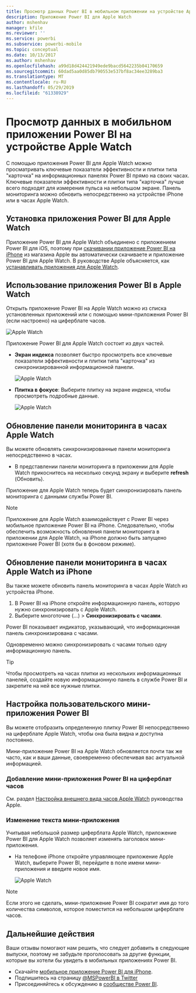 ```yaml
---
title: Просмотр данных Power BI в мобильном приложении на устройстве Apple Watch
description: Приложение Power BI для Apple Watch
author: mshenhav
manager: kfile
ms.reviewer: ''
ms.service: powerbi
ms.subservice: powerbi-mobile
ms.topic: conceptual
ms.date: 10/13/2017
ms.author: mshenhav
ms.openlocfilehash: a99d18d424421949ede9bacd5642235b04170659
ms.sourcegitcommit: 60dad5aa0d85db790553e537bf8ac34ee3289ba3
ms.translationtype: MT
ms.contentlocale: ru-RU
ms.lasthandoff: 05/29/2019
ms.locfileid: "61338929"
---
```

# <a name="explore-your-data-in-the-power-bi-mobile-app-on-your-apple-watch"></a>Просмотр данных в мобильном приложении Power BI на устройстве Apple Watch
С помощью приложения Power BI для Apple Watch можно просматривать ключевые показатели эффективности и плитки типа "карточка" на информационных панелях Power BI прямо на своих часах. Ключевые показатели эффективности и плитки типа "карточка" лучше всего подходят для измерения пульса на небольшом экране. Панель мониторинга можно обновить непосредственно на устройстве iPhone или в часах Apple Watch.

## <a name="install-the-apple-watch-app"></a>Установка приложения Power BI для Apple Watch
Приложение Power BI для Apple Watch объединено с приложением Power BI для iOS, поэтому при [скачивании приложение Power BI на iPhone](http://go.microsoft.com/fwlink/?LinkId=522062 "Скачать приложение для iPhone") из магазина Apple вы автоматически скачиваете и приложение Power BI для Apple Watch. В руководстве Apple объясняется, как [устанавливать приложения для Apple Watch](https://support.apple.com/HT204784).

## <a name="use-the-power-bi-app-on-the-apple-watch"></a>Использование приложения Power BI в Apple Watch
Открыть приложение Power BI на Apple Watch можно из списка установленных приложений или с помощью мини-приложения Power BI (если настроено) на циферблате часов.

![Apple Watch](./media/mobile-apple-watch/pbi_aplwatch_complicatn240arrow.png)

Приложение Power BI для Apple Watch состоит из двух частей.

* **Экран индекса** позволяет быстро просмотреть все ключевые показатели эффективности и плитки типа "карточка" из синхронизированной информационной панели.
  
  ![Apple Watch](./media/mobile-apple-watch/pbi_aplwatch_indexscreen240.png)
* **Плитка в фокусе**: Выберите плитку на экране индекса, чтобы просмотреть подробные данные.
  
  ![Apple Watch](./media/mobile-apple-watch/pbi_aplwatch_kpi.png)

## <a name="refresh-a-dashboard-from-your-apple-watch"></a>Обновление панели мониторинга в часах Apple Watch
Вы можете обновлять синхронизированные панели мониторинга непосредственно в часах.

* В представлении панели мониторинга в приложении для Apple Watch прикоснитесь на несколько секунд экрану и выберите **refresh** (Обновить).

Приложение для Apple Watch теперь будет синхронизировать панель мониторинга с данными службы Power BI.

> [!NOTE]
> Приложение для Apple Watch взаимодействует с Power BI через мобильное приложение Power BI на iPhone. Следовательно, чтобы обеспечить возможность обновления панели мониторинга в приложении для Apple Watch, на iPhone должно быть запущено приложение Power BI (хотя бы в фоновом режиме).
> 
> 

## <a name="refresh-a-dashboard-on-your-apple-watch-from-your-iphone"></a>Обновление панели мониторинга в часах Apple Watch из iPhone
Вы также можете обновить панель мониторинга в часах Apple Watch из устройства iPhone.

1. В Power BI на iPhone откройте информационную панель, которую нужно синхронизировать с Apple Watch. 
2. Выберите многоточие (…) > **Синхронизировать с часами**.

Power BI показывает индикатор, указывающий, что информационная панель синхронизирована с часами.

Одновременно можно синхронизировать с часами только одну информационную панель.

> [!TIP]
> Чтобы просмотреть на часах плитки из нескольких информационных панелей, создайте новую информационную панель в службе Power BI и закрепите на ней все нужные плитки.
> 
> 

## <a name="set-a-custom-power-bi-widget"></a>Настройка пользовательского мини-приложения Power BI
Вы можете отобразить определенную плитку Power BI непосредственно на циферблате Apple Watch, чтобы она была видна и доступна постоянно.

Мини-приложение Power BI на Apple Watch обновляется почти так же часто, как и ваши данные, своевременно обеспечивая вас актуальной информацией.

### <a name="add-a-power-bi-widget-to-your-watch-face"></a>Добавление мини-приложения Power BI на циферблат часов
См. раздел [Настройка внешнего вида часов Apple Watch](https://support.apple.com/HT205536) руководства Apple.

### <a name="change-the-text-on-the-widget"></a>Изменение текста мини-приложения
Учитывая небольшой размер циферблата Apple Watch, приложение Power BI для Apple Watch позволяет изменять заголовок мини-приложения.

* На телефоне iPhone откройте управляющее приложение Apple Watch, выберите Power BI, перейдите в поле имени мини-приложения и введите новое имя.
  
  ![Apple Watch](./media/mobile-apple-watch/pbi_aplwatch_oniphone.png)

> [!NOTE]
> Если этого не сделать, мини-приложение Power BI сократит имя до того количества символов, которое поместится на небольшом циферблате часов. 
> 
> 

## <a name="next-steps"></a>Дальнейшие действия
Ваши отзывы помогают нам решить, что следует добавить в следующие выпуски, поэтому не забудьте проголосовать за другие функции, которые вы хотели бы увидеть в мобильных приложениях Power BI. 

* Скачайте [мобильное приложение Power BI для iPhone](http://go.microsoft.com/fwlink/?LinkId=522062).
* Подпишитесь на страницу [@MSPowerBI в Twitter](https://twitter.com/MSPowerBI)
* Присоединяйтесь к обсуждению в [сообществе Power BI](http://community.powerbi.com/).

